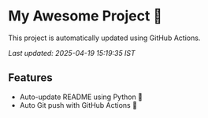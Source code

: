 # My Awesome Project 🚀

This project is automatically updated using GitHub Actions.

_Last updated: 2025-04-19 15:19:35 IST_

## Features
- Auto-update README using Python 🐍
- Auto Git push with GitHub Actions 🤖
